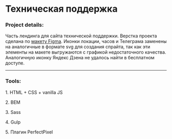 # Техническая поддержка

### Project details:
<p>Часть лендинга для сайта технической поддержки. Верстка проекта сделана по <a href="https://www.figma.com/file/UThPvGiVVUY4tbOLq22QF8/Landing-page-test?type=design&node-id=0-1&mode=design&t=D6WIet6eCgFIp1FU-0" target="_blank">макету Figma</a>.
Иконки локации, часов и Телеграма заменены на аналогичные в формате svg для создания спрайта, так как эти элементы на макете выгружаются с графикой недостаточного качества. Аналогичную иконку Яндекс Дзена не удалось найти в бесплатном доступе.</p> 

---

### Tools:
<p>1. HTML + CSS + vanilla JS</p>
<p>2. BEM</p>
<p>3. Sass</p>
<p>4. Gulp</p>
<p>5. Плагин PerfectPixel</p>
